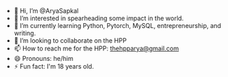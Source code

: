 - 👋 Hi, I’m @AryaSapkal
- 👀 I’m interested in spearheading some impact in the world.
- 🌱 I’m currently learning Python, Pytorch, MySQL, entrepreneurship, and writing.
- 💞️ I’m looking to collaborate on the HPP
- 📫 How to reach me for the HPP: thehpparya@gmail.com
- 😄 Pronouns: he/him
- ⚡ Fun fact: I'm 18 years old.

<!---
AryaSapkal/AryaSapkal is a ✨ special ✨ repository because its `README.md` (this file) appears on your GitHub profile.
You can click the Preview link to take a look at your changes.
--->
